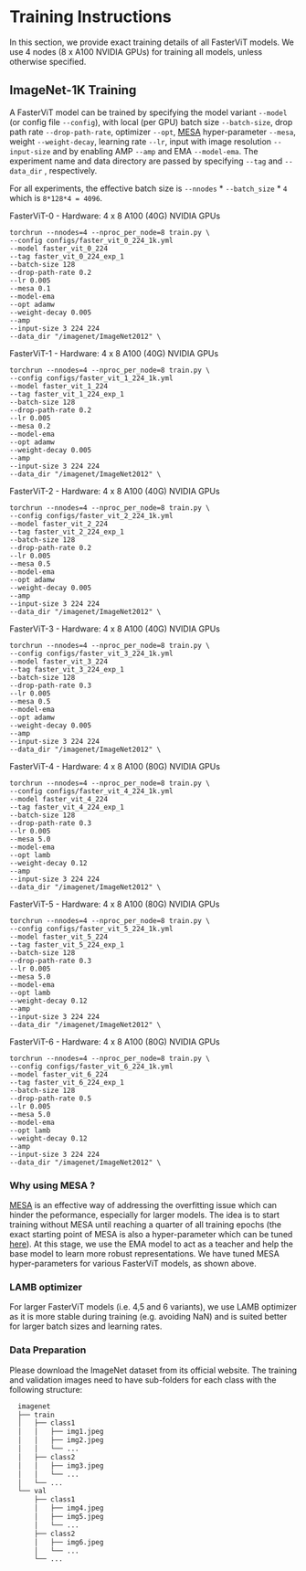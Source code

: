 # Training Instructions

In this section, we provide exact training details of all FasterViT models. We use 4 nodes (8 x A100 NVIDIA GPUs) for 
training all models, unless otherwise specified.  


## ImageNet-1K Training 
A FasterViT model can be trained by specifying the model variant `--model` (or config file `--config`), with local (per GPU)
batch size `--batch-size`, drop path rate `--drop-path-rate`, optimizer `--opt`, [MESA](https://arxiv.org/pdf/2205.14083.pdf) hyper-parameter
`--mesa`, weight `--weight-decay`, learning rate `--lr`, input with image resolution `--input-size` and by enabling
AMP `--amp` and EMA `--model-ema`. The experiment name and data directory are passed by specifying `--tag` and `--data_dir`
, respectively.

For all experiments, the effective batch size  is `--nnodes` * `--batch_size` * `4` which is `8*128*4 = 4096`. 

FasterViT-0 - Hardware: 4 x 8 A100 (40G) NVIDIA GPUs

```
torchrun --nnodes=4 --nproc_per_node=8 train.py \
--config configs/faster_vit_0_224_1k.yml
--model faster_vit_0_224
--tag faster_vit_0_224_exp_1 
--batch-size 128
--drop-path-rate 0.2
--lr 0.005
--mesa 0.1
--model-ema
--opt adamw
--weight-decay 0.005
--amp
--input-size 3 224 224
--data_dir "/imagenet/ImageNet2012" \
``` 

FasterViT-1 - Hardware: 4 x 8 A100 (40G) NVIDIA GPUs

```
torchrun --nnodes=4 --nproc_per_node=8 train.py \
--config configs/faster_vit_1_224_1k.yml
--model faster_vit_1_224
--tag faster_vit_1_224_exp_1 
--batch-size 128
--drop-path-rate 0.2
--lr 0.005
--mesa 0.2
--model-ema
--opt adamw
--weight-decay 0.005
--amp
--input-size 3 224 224
--data_dir "/imagenet/ImageNet2012" \
``` 


FasterViT-2 - Hardware: 4 x 8 A100 (40G) NVIDIA GPUs

```
torchrun --nnodes=4 --nproc_per_node=8 train.py \
--config configs/faster_vit_2_224_1k.yml
--model faster_vit_2_224
--tag faster_vit_2_224_exp_1 
--batch-size 128
--drop-path-rate 0.2
--lr 0.005
--mesa 0.5
--model-ema
--opt adamw
--weight-decay 0.005
--amp
--input-size 3 224 224
--data_dir "/imagenet/ImageNet2012" \
``` 

FasterViT-3 - Hardware: 4 x 8 A100 (40G) NVIDIA GPUs

```
torchrun --nnodes=4 --nproc_per_node=8 train.py \
--config configs/faster_vit_3_224_1k.yml
--model faster_vit_3_224
--tag faster_vit_3_224_exp_1 
--batch-size 128
--drop-path-rate 0.3
--lr 0.005
--mesa 0.5
--model-ema
--opt adamw
--weight-decay 0.005
--amp
--input-size 3 224 224
--data_dir "/imagenet/ImageNet2012" \
``` 

FasterViT-4 - Hardware: 4 x 8 A100 (80G) NVIDIA GPUs

```
torchrun --nnodes=4 --nproc_per_node=8 train.py \
--config configs/faster_vit_4_224_1k.yml
--model faster_vit_4_224
--tag faster_vit_4_224_exp_1 
--batch-size 128
--drop-path-rate 0.3
--lr 0.005
--mesa 5.0
--model-ema
--opt lamb
--weight-decay 0.12
--amp
--input-size 3 224 224
--data_dir "/imagenet/ImageNet2012" \
``` 

FasterViT-5 - Hardware: 4 x 8 A100 (80G) NVIDIA GPUs

```
torchrun --nnodes=4 --nproc_per_node=8 train.py \
--config configs/faster_vit_5_224_1k.yml
--model faster_vit_5_224
--tag faster_vit_5_224_exp_1 
--batch-size 128
--drop-path-rate 0.3
--lr 0.005
--mesa 5.0
--model-ema
--opt lamb
--weight-decay 0.12
--amp
--input-size 3 224 224
--data_dir "/imagenet/ImageNet2012" \
``` 

FasterViT-6 - Hardware: 4 x 8 A100 (80G) NVIDIA GPUs

```
torchrun --nnodes=4 --nproc_per_node=8 train.py \
--config configs/faster_vit_6_224_1k.yml
--model faster_vit_6_224
--tag faster_vit_6_224_exp_1 
--batch-size 128
--drop-path-rate 0.5
--lr 0.005
--mesa 5.0
--model-ema
--opt lamb
--weight-decay 0.12
--amp
--input-size 3 224 224
--data_dir "/imagenet/ImageNet2012" \
``` 
### Why using MESA ? 

[MESA](https://arxiv.org/pdf/2205.14083.pdf) is an effective way of addressing the overfitting issue which can hinder the peformance, especially for larger models. The idea is to start training without MESA until reaching a quarter of all training epochs (the exact starting point of MESA is also a hyper-parameter which can be tuned [here](https://github.com/NVlabs/FasterViT/blob/main/train.py#L352
)). At this stage, we use the EMA model to act as a teacher and help the base model to learn more robust representations. We have tuned MESA hyper-parameters for various FasterViT models, as shown above.

### LAMB optimizer

For larger FasterViT models (i.e. 4,5 and 6 variants), we use LAMB optimizer as it is more stable during training (e.g. avoiding NaN) and is suited better for larger batch sizes and learning rates. 


### Data Preparation

Please download the ImageNet dataset from its official website. The training and validation images need to have
sub-folders for each class with the following structure:

```bash
  imagenet
  ├── train
  │   ├── class1
  │   │   ├── img1.jpeg
  │   │   ├── img2.jpeg
  │   │   └── ...
  │   ├── class2
  │   │   ├── img3.jpeg
  │   │   └── ...
  │   └── ...
  └── val
      ├── class1
      │   ├── img4.jpeg
      │   ├── img5.jpeg
      │   └── ...
      ├── class2
      │   ├── img6.jpeg
      │   └── ...
      └── ...
 
  ```
